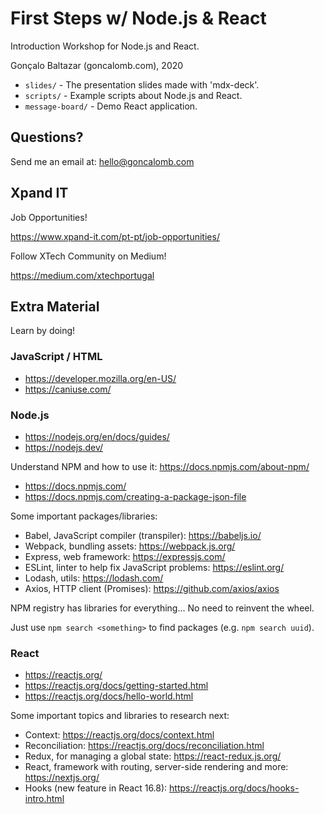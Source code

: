 # First Steps w/ Node.js & React

Introduction Workshop for Node.js and React.

Gonçalo Baltazar (goncalomb.com), 2020

* `slides/` - The presentation slides made with 'mdx-deck'.
* `scripts/` - Example scripts about Node.js and React.
* `message-board/` - Demo React application.

## Questions?

Send me an email at: hello@goncalomb.com

## Xpand IT

Job Opportunities!

https://www.xpand-it.com/pt-pt/job-opportunities/

Follow XTech Community on Medium!

https://medium.com/xtechportugal

## Extra Material

Learn by doing!

### JavaScript / HTML

* https://developer.mozilla.org/en-US/
* https://caniuse.com/

### Node.js

* https://nodejs.org/en/docs/guides/
* https://nodejs.dev/

Understand NPM and how to use it: https://docs.npmjs.com/about-npm/

* https://docs.npmjs.com/
* https://docs.npmjs.com/creating-a-package-json-file

Some important packages/libraries:

* Babel, JavaScript compiler (transpiler): https://babeljs.io/
* Webpack, bundling assets: https://webpack.js.org/
* Express, web framework: https://expressjs.com/
* ESLint, linter to help fix JavaScript problems: https://eslint.org/
* Lodash, utils: https://lodash.com/
* Axios, HTTP client (Promises): https://github.com/axios/axios

NPM registry has libraries for everything... No need to reinvent the wheel.

Just use `npm search <something>` to find packages (e.g. `npm search uuid`).

### React

* https://reactjs.org/
* https://reactjs.org/docs/getting-started.html
* https://reactjs.org/docs/hello-world.html

Some important topics and libraries to research next:

* Context: https://reactjs.org/docs/context.html
* Reconciliation: https://reactjs.org/docs/reconciliation.html
* Redux, for managing a global state: https://react-redux.js.org/
* React, framework with routing, server-side rendering and more: https://nextjs.org/
* Hooks (new feature in React 16.8): https://reactjs.org/docs/hooks-intro.html

